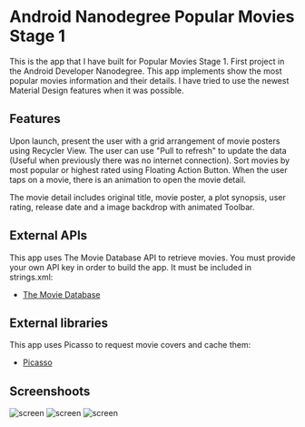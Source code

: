# Android Nanodegree Popular Movies Stage 1

This is the app that I have built for Popular Movies Stage 1. First project in the Android Developer Nanodegree. This app implements show the most popular movies information and their details. I have tried to use the newest Material Design features when it was possible.

## Features

Upon launch, present the user with a grid arrangement of movie posters using Recycler View.
The user can use "Pull to refresh" to update the data (Useful when previously there was no internet connection).
Sort movies by most popular or highest rated using Floating Action Button.
When the user taps on a movie, there is an animation to open the movie detail.

The movie detail includes original title, movie poster, a plot synopsis, user rating, release date and a image backdrop with animated Toolbar.

## External APIs

This app uses The Movie Database API to retrieve movies. You must provide your own API key in order to build the app. It must be included in strings.xml:
* [The Movie Database](https://www.themoviedb.org/documentation/api)

## External libraries

This app uses Picasso to request movie covers and cache them:
* [Picasso](http://square.github.io/picasso/)


## Screenshoots

![screen](../master/art/moviesList.png)
![screen](../master/art/moviesDetail.png)
![screen](../master/art/moviesDetail2.png)
